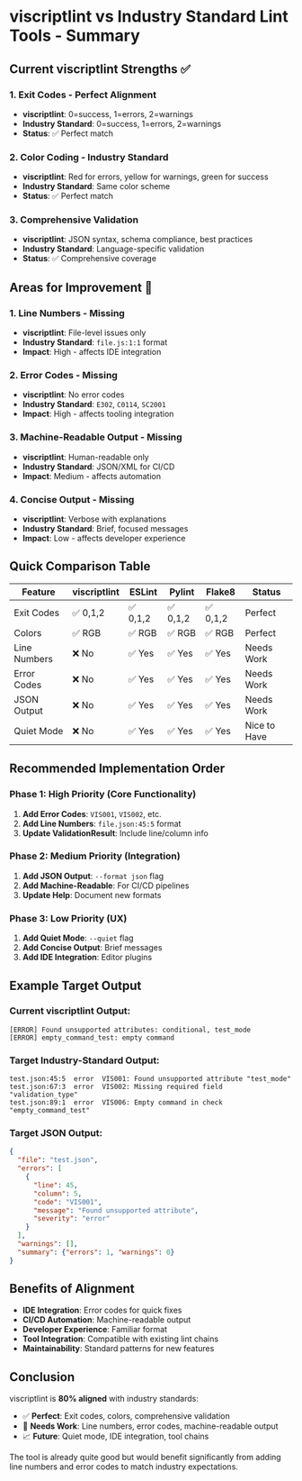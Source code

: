 # viscriptlint vs Industry Standard Lint Tools - Summary

## Current viscriptlint Strengths ✅

### 1. **Exit Codes** - Perfect Alignment
- **viscriptlint**: 0=success, 1=errors, 2=warnings
- **Industry Standard**: 0=success, 1=errors, 2=warnings
- **Status**: ✅ Perfect match

### 2. **Color Coding** - Industry Standard
- **viscriptlint**: Red for errors, yellow for warnings, green for success
- **Industry Standard**: Same color scheme
- **Status**: ✅ Perfect match

### 3. **Comprehensive Validation**
- **viscriptlint**: JSON syntax, schema compliance, best practices
- **Industry Standard**: Language-specific validation
- **Status**: ✅ Comprehensive coverage

## Areas for Improvement 🔧

### 1. **Line Numbers** - Missing
- **viscriptlint**: File-level issues only
- **Industry Standard**: `file.js:1:1` format
- **Impact**: High - affects IDE integration

### 2. **Error Codes** - Missing
- **viscriptlint**: No error codes
- **Industry Standard**: `E302`, `C0114`, `SC2001`
- **Impact**: High - affects tooling integration

### 3. **Machine-Readable Output** - Missing
- **viscriptlint**: Human-readable only
- **Industry Standard**: JSON/XML for CI/CD
- **Impact**: Medium - affects automation

### 4. **Concise Output** - Missing
- **viscriptlint**: Verbose with explanations
- **Industry Standard**: Brief, focused messages
- **Impact**: Low - affects developer experience

## Quick Comparison Table

| Feature | viscriptlint | ESLint | Pylint | Flake8 | Status |
|---------|-------------|--------|--------|--------|--------|
| Exit Codes | ✅ 0,1,2 | ✅ 0,1,2 | ✅ 0,1,2 | ✅ 0,1,2 | Perfect |
| Colors | ✅ RGB | ✅ RGB | ✅ RGB | ✅ RGB | Perfect |
| Line Numbers | ❌ No | ✅ Yes | ✅ Yes | ✅ Yes | Needs Work |
| Error Codes | ❌ No | ✅ Yes | ✅ Yes | ✅ Yes | Needs Work |
| JSON Output | ❌ No | ✅ Yes | ✅ Yes | ✅ Yes | Needs Work |
| Quiet Mode | ❌ No | ✅ Yes | ✅ Yes | ✅ Yes | Nice to Have |

## Recommended Implementation Order

### Phase 1: High Priority (Core Functionality)
1. **Add Error Codes**: `VIS001`, `VIS002`, etc.
2. **Add Line Numbers**: `file.json:45:5` format
3. **Update ValidationResult**: Include line/column info

### Phase 2: Medium Priority (Integration)
1. **Add JSON Output**: `--format json` flag
2. **Add Machine-Readable**: For CI/CD pipelines
3. **Update Help**: Document new formats

### Phase 3: Low Priority (UX)
1. **Add Quiet Mode**: `--quiet` flag
2. **Add Concise Output**: Brief messages
3. **Add IDE Integration**: Editor plugins

## Example Target Output

### Current viscriptlint Output:
```
[ERROR] Found unsupported attributes: conditional, test_mode
[ERROR] empty_command_test: empty command
```

### Target Industry-Standard Output:
```
test.json:45:5  error  VIS001: Found unsupported attribute "test_mode"
test.json:67:3  error  VIS002: Missing required field "validation_type"
test.json:89:1  error  VIS006: Empty command in check "empty_command_test"
```

### Target JSON Output:
```json
{
  "file": "test.json",
  "errors": [
    {
      "line": 45,
      "column": 5,
      "code": "VIS001",
      "message": "Found unsupported attribute",
      "severity": "error"
    }
  ],
  "warnings": [],
  "summary": {"errors": 1, "warnings": 0}
}
```

## Benefits of Alignment

- **IDE Integration**: Error codes for quick fixes
- **CI/CD Automation**: Machine-readable output
- **Developer Experience**: Familiar format
- **Tool Integration**: Compatible with existing lint chains
- **Maintainability**: Standard patterns for new features

## Conclusion

viscriptlint is **80% aligned** with industry standards:
- ✅ **Perfect**: Exit codes, colors, comprehensive validation
- 🔧 **Needs Work**: Line numbers, error codes, machine-readable output
- 📈 **Future**: Quiet mode, IDE integration, tool chains

The tool is already quite good but would benefit significantly from adding line numbers and error codes to match industry expectations. 
